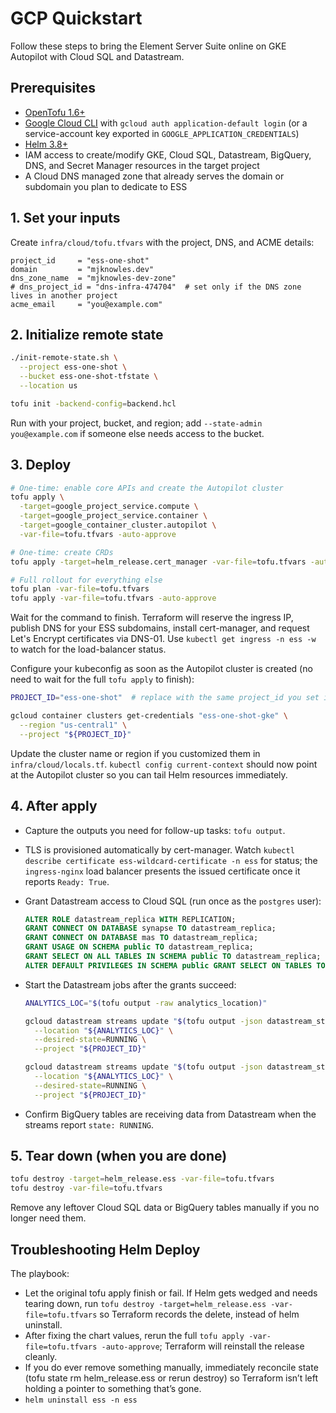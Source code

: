 # GCP Quickstart

Follow these steps to bring the Element Server Suite online on GKE Autopilot with Cloud SQL and Datastream.

## Prerequisites

- [OpenTofu 1.6+](https://opentofu.org/)
- [Google Cloud CLI](https://cloud.google.com/sdk/docs/install) with `gcloud auth application-default login` (or a service-account key exported in `GOOGLE_APPLICATION_CREDENTIALS`)
- [Helm 3.8+](https://helm.sh/)
- IAM access to create/modify GKE, Cloud SQL, Datastream, BigQuery, DNS, and Secret Manager resources in the target project
- A Cloud DNS managed zone that already serves the domain or subdomain you plan to dedicate to ESS

## 1. Set your inputs

Create `infra/cloud/tofu.tfvars` with the project, DNS, and ACME details:

```hcl
project_id     = "ess-one-shot"
domain         = "mjknowles.dev"
dns_zone_name  = "mjknowles-dev-zone"
# dns_project_id = "dns-infra-474704"  # set only if the DNS zone lives in another project
acme_email     = "you@example.com"
```

## 2. Initialize remote state

```bash
./init-remote-state.sh \
  --project ess-one-shot \
  --bucket ess-one-shot-tfstate \
  --location us

tofu init -backend-config=backend.hcl
```

Run with your project, bucket, and region; add `--state-admin you@example.com` if someone else needs access to the bucket.

## 3. Deploy

```bash
# One-time: enable core APIs and create the Autopilot cluster
tofu apply \
  -target=google_project_service.compute \
  -target=google_project_service.container \
  -target=google_container_cluster.autopilot \
  -var-file=tofu.tfvars -auto-approve

# One-time: create CRDs
tofu apply -target=helm_release.cert_manager -var-file=tofu.tfvars -auto-approve

# Full rollout for everything else
tofu plan -var-file=tofu.tfvars
tofu apply -var-file=tofu.tfvars -auto-approve
```

Wait for the command to finish. Terraform will reserve the ingress IP, publish DNS for your ESS subdomains, install cert-manager, and request Let's Encrypt certificates via DNS-01. Use `kubectl get ingress -n ess -w` to watch for the load-balancer status.

Configure your kubeconfig as soon as the Autopilot cluster is created (no need to wait for the full `tofu apply` to finish):

```bash
PROJECT_ID="ess-one-shot"  # replace with the same project_id you set in tofu.tfvars

gcloud container clusters get-credentials "ess-one-shot-gke" \
  --region "us-central1" \
  --project "${PROJECT_ID}"
```

Update the cluster name or region if you customized them in `infra/cloud/locals.tf`. `kubectl config current-context` should now point at the Autopilot cluster so you can tail Helm resources immediately.

## 4. After apply

- Capture the outputs you need for follow-up tasks: `tofu output`.
- TLS is provisioned automatically by cert-manager. Watch `kubectl describe certificate ess-wildcard-certificate -n ess` for status; the `ingress-nginx` load balancer presents the issued certificate once it reports `Ready: True`.
- Grant Datastream access to Cloud SQL (run once as the `postgres` user):

  ```sql
  ALTER ROLE datastream_replica WITH REPLICATION;
  GRANT CONNECT ON DATABASE synapse TO datastream_replica;
  GRANT CONNECT ON DATABASE mas TO datastream_replica;
  GRANT USAGE ON SCHEMA public TO datastream_replica;
  GRANT SELECT ON ALL TABLES IN SCHEMA public TO datastream_replica;
  ALTER DEFAULT PRIVILEGES IN SCHEMA public GRANT SELECT ON TABLES TO datastream_replica;
  ```

- Start the Datastream jobs after the grants succeed:

  ```bash
  ANALYTICS_LOC="$(tofu output -raw analytics_location)"

  gcloud datastream streams update "$(tofu output -json datastream_stream_ids | jq -r '.synapse')" \
    --location "${ANALYTICS_LOC}" \
    --desired-state=RUNNING \
    --project "${PROJECT_ID}"

  gcloud datastream streams update "$(tofu output -json datastream_stream_ids | jq -r '.mas')" \
    --location "${ANALYTICS_LOC}" \
    --desired-state=RUNNING \
    --project "${PROJECT_ID}"
  ```

- Confirm BigQuery tables are receiving data from Datastream when the streams report `state: RUNNING`.

## 5. Tear down (when you are done)

```bash
tofu destroy -target=helm_release.ess -var-file=tofu.tfvars
tofu destroy -var-file=tofu.tfvars
```

Remove any leftover Cloud SQL data or BigQuery tables manually if you no longer need them.

## Troubleshooting Helm Deploy

The playbook:

- Let the original tofu apply finish or fail. If Helm gets wedged and needs tearing down, run `tofu destroy -target=helm_release.ess -var-file=tofu.tfvars` so Terraform records the delete, instead of helm uninstall.
- After fixing the chart values, rerun the full `tofu apply -var-file=tofu.tfvars -auto-approve`; Terraform will reinstall the
  release cleanly.
- If you do ever remove something manually, immediately reconcile state (tofu state rm helm_release.ess or rerun destroy)
  so Terraform isn’t left holding a pointer to something that’s gone.
- `helm uninstall ess -n ess`
